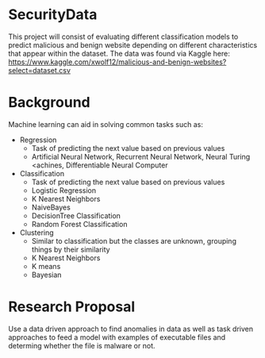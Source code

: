 # SecurityData
This project will consist of evaluating different classification models to predict malicious and benign website depending on different characteristics that appear within the dataset. The data was found via Kaggle here: https://www.kaggle.com/xwolf12/malicious-and-benign-websites?select=dataset.csv

# Background
Machine learning can aid in solving common tasks such as:

* Regression
  * Task of predicting the next value based on previous values
  * Artificial Neural Network, Recurrent Neural Network, Neural Turing <achines, Differentiable Neural Computer
* Classification
  * Task of predicting the next value based on previous values
  * Logistic Regression
  * K Nearest Neighbors
  * NaiveBayes
  * DecisionTree Classification
  * Random Forest Classification
* Clustering
  * Similar to classification but the classes are unknown, grouping things by their similarity
  * K Nearest Neighbors
  * K means
  * Bayesian
  
# Research Proposal
Use a data driven approach to find anomalies in data as well as task driven approaches to feed a model with examples of executable files and determing whether the file is malware or not. 

